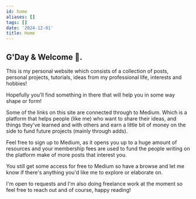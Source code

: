 ```yaml
---
id: home
aliases: []
tags: []
date: '2024-12-01'
title: Home
---
```


## G'Day & Welcome 👋.
This is my personal website which consists of a collection of posts, personal projects, tutorials, ideas from my
professional life, interests and hobbies! 

Hopefully you'll find something in there that will help you in some way shape or form!
 
Some of the links on this site are connected through to Medium. Which is a platform that helps people (like me) who want to
share their ideas, and things they've learned and with others and earn a little bit of money on the side to fund future projects
(mainly through adds).

Feel free to sign up to Medium, as it opens you up to a huge amount of resources and your membership fees are used to
fund the people writing on the platform make of more posts that interest you.

You still get some access for free to Medium so have a browse and let me know if there's anything you'd
like me to explore or elaborate on. 

I'm open to requests and I'm also doing freelance work at the moment so feel free to reach out and of course, happy reading!
